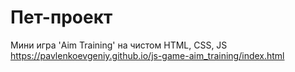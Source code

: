 # Пет-проект 
Мини игра 'Aim Training' на чистом HTML, CSS, JS  
https://pavlenkoevgeniy.github.io/js-game-aim_training/index.html